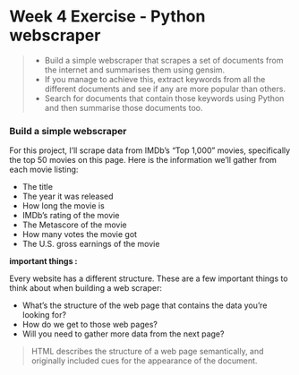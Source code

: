 # Week 4 Exercise - Python webscraper

> * Build a simple webscraper that scrapes a set of documents from the internet and summarises them using gensim.
> * If you manage to achieve this, extract keywords from all the different documents and see if any are more popular than others.
> * Search for documents that contain those keywords using Python and then summarise those documents too.

### Build a simple webscraper

For this project, I’ll scrape data from IMDb’s “Top 1,000” movies, specifically the top 50 movies on this page. Here is the information we’ll gather from each movie listing:


* The title
* The year it was released
* How long the movie is
* IMDb’s rating of the movie
* The Metascore of the movie
* How many votes the movie got
* The U.S. gross earnings of the movie

**important things :**

Every website has a different structure. These are a few important things to think about when building a web scraper:

* What’s the structure of the web page that contains the data you’re looking for?
* How do we get to those web pages?
* Will you need to gather more data from the next page?

> HTML describes the structure of a web page semantically, and originally included cues for the appearance of the document.

